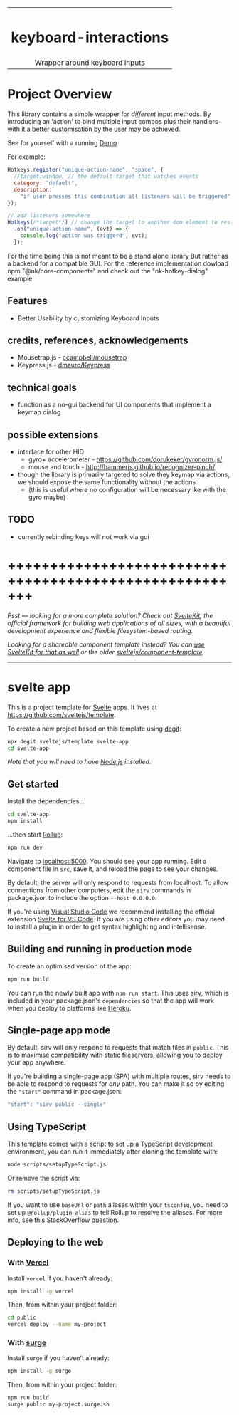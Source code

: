 |                                |
| :----------------------------: |
| <h1>keyboard-interactions</h1> |
| Wrapper around keyboard inputs |

# Project Overview

This library contains a simple wrapper for _different_ input methods. By introducing an 'action' to bind multiple input combos plus their handlers with it a better customisation by the user may be achieved.

See for yourself with a running [Demo](http://input-device-actions.7frank.surge.sh)

For example:

```javascript
Hotkeys.register("unique-action-name", "space", {
  //target:window, // the default target that watches events
  category: "default",
  description:
    "if user presses this combination all listeners will be triggered",
});

// add listeners somewhere
Hotkeys(/*target*/) // change the target to another dom element to restrict targets
  .on("unique-action-name", (evt) => {
    console.log("action was triggerd", evt);
  });
```

For the time being this is not meant to be a stand alone library
But rather as a backend for a compatible GUI.
For the reference implementation dowload npm "@nk/core-components" and check out the "nk-hotkey-dialog" example

## Features

- Better Usability by customizing Keyboard Inputs

## credits, references, acknowledgements

- Mousetrap.js - [ccampbell/mousetrap](https://github.com/ccampbell/mousetrap)
- Keypress.js - [dmauro/Keypress](https://github.com/dmauro/Keypress/)

## technical goals

- function as a no-gui backend for UI components that implement a keymap dialog

## possible extensions

- interface for other HID
  - gyro+ accelerometer - https://github.com/dorukeker/gyronorm.js/
  - mouse and touch - http://hammerjs.github.io/recognizer-pinch/
- though the library is primarily targeted to solve they keymap via actions, we should expose the same functionality without the actions
  - (this is useful where no configuration will be necessary ike with the gyro maybe)

## TODO

- currently rebinding keys will not work via gui

# +++++++++++++++++++++++++++++++++++++++++++++++++++++++

_Psst — looking for a more complete solution? Check out [SvelteKit](https://kit.svelte.dev), the official framework for building web applications of all sizes, with a beautiful development experience and flexible filesystem-based routing._

_Looking for a shareable component template instead? You can [use SvelteKit for that as well](https://kit.svelte.dev/docs#packaging) or the older [sveltejs/component-template](https://github.com/sveltejs/component-template)_

---

# svelte app

This is a project template for [Svelte](https://svelte.dev) apps. It lives at https://github.com/sveltejs/template.

To create a new project based on this template using [degit](https://github.com/Rich-Harris/degit):

```bash
npx degit sveltejs/template svelte-app
cd svelte-app
```

_Note that you will need to have [Node.js](https://nodejs.org) installed._

## Get started

Install the dependencies...

```bash
cd svelte-app
npm install
```

...then start [Rollup](https://rollupjs.org):

```bash
npm run dev
```

Navigate to [localhost:5000](http://localhost:5000). You should see your app running. Edit a component file in `src`, save it, and reload the page to see your changes.

By default, the server will only respond to requests from localhost. To allow connections from other computers, edit the `sirv` commands in package.json to include the option `--host 0.0.0.0`.

If you're using [Visual Studio Code](https://code.visualstudio.com/) we recommend installing the official extension [Svelte for VS Code](https://marketplace.visualstudio.com/items?itemName=svelte.svelte-vscode). If you are using other editors you may need to install a plugin in order to get syntax highlighting and intellisense.

## Building and running in production mode

To create an optimised version of the app:

```bash
npm run build
```

You can run the newly built app with `npm run start`. This uses [sirv](https://github.com/lukeed/sirv), which is included in your package.json's `dependencies` so that the app will work when you deploy to platforms like [Heroku](https://heroku.com).

## Single-page app mode

By default, sirv will only respond to requests that match files in `public`. This is to maximise compatibility with static fileservers, allowing you to deploy your app anywhere.

If you're building a single-page app (SPA) with multiple routes, sirv needs to be able to respond to requests for _any_ path. You can make it so by editing the `"start"` command in package.json:

```js
"start": "sirv public --single"
```

## Using TypeScript

This template comes with a script to set up a TypeScript development environment, you can run it immediately after cloning the template with:

```bash
node scripts/setupTypeScript.js
```

Or remove the script via:

```bash
rm scripts/setupTypeScript.js
```

If you want to use `baseUrl` or `path` aliases within your `tsconfig`, you need to set up `@rollup/plugin-alias` to tell Rollup to resolve the aliases. For more info, see [this StackOverflow question](https://stackoverflow.com/questions/63427935/setup-tsconfig-path-in-svelte).

## Deploying to the web

### With [Vercel](https://vercel.com)

Install `vercel` if you haven't already:

```bash
npm install -g vercel
```

Then, from within your project folder:

```bash
cd public
vercel deploy --name my-project
```

### With [surge](https://surge.sh/)

Install `surge` if you haven't already:

```bash
npm install -g surge
```

Then, from within your project folder:

```bash
npm run build
surge public my-project.surge.sh
```
